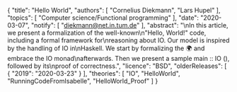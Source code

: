 {
    "title": "Hello World",
    "authors": [
        "Cornelius Diekmann",
        "Lars Hupel"
    ],
    "topics": [
        "Computer science/Functional programming"
    ],
    "date": "2020-03-07",
    "notify": [
        "diekmann@net.in.tum.de"
    ],
    "abstract": "\nIn this article, we present a formalization of the well-known\n\"Hello, World!\" code, including a formal framework for\nreasoning about IO. Our model is inspired by the handling of IO in\nHaskell. We start by formalizing the 🌍 and embrace the IO monad\nafterwards. Then we present a sample main :: IO (), followed by its\nproof of correctness.",
    "licence": "BSD",
    "olderReleases": [
        {
            "2019": "2020-03-23"
        }
    ],
    "theories": [
        "IO",
        "HelloWorld",
        "RunningCodeFromIsabelle",
        "HelloWorld_Proof"
    ]
}